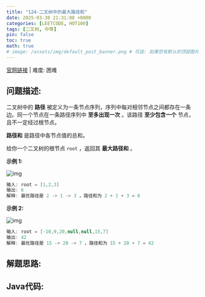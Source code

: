 ```yaml
---
title: "124-二叉树中的最大路径和"
date: 2025-03-30 21:31:08 +0800
categories: [LEETCODE, HOT100]
tags: [二叉树, 中等]
pin: false
toc: true
math: true
# image: /assets/img/default_post_banner.png # 可选: 如果您有默认的顶部图片，取消注释并修改路径
---
```


[官网链接](https://leetcode.cn/problems/binary-tree-maximum-path-sum/) \| 难度: 困难

## 问题描述: 

二叉树中的 **路径** 被定义为一条节点序列，序列中每对相邻节点之间都存在一条边。同一个节点在一条路径序列中 **至多出现一次** 。该路径 **至少包含一个** 节点，且不一定经过根节点。

**路径和** 是路径中各节点值的总和。

给你一个二叉树的根节点 `root` ，返回其 **最大路径和** 。

**示例 1:**

![img](../assets/img/posts/p124_0.jpg)

```java
输入: root = [1,2,3]
输出: 6
解释: 最优路径是 2 -> 1 -> 3 ，路径和为 2 + 1 + 3 = 6
```

**示例 2:**

![img](../assets/img/posts/p124_1.jpg)

```java
输入: root = [-10,9,20,null,null,15,7]
输出: 42
解释: 最优路径是 15 -> 20 -> 7 ，路径和为 15 + 20 + 7 = 42
```


## 解题思路: 



## Java代码: 

